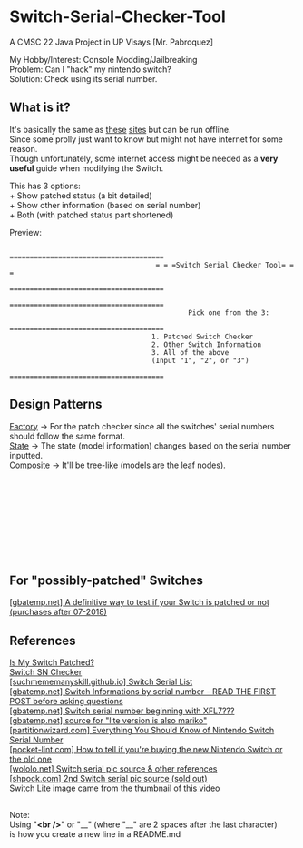 # Switch-Serial-Checker-Tool
A CMSC 22 Java Project in UP Visays [Mr. Pabroquez]

My Hobby/Interest: Console Modding/Jailbreaking <br />
Problem: Can I "hack" my nintendo switch? <br />
Solution: Check using its serial number. <br />
## What is it?
It's basically the same as [these](https://ismyswitchpatched.com/) [sites](https://damota.me/ssnc/checker) but can be run offline. <br />
Since some prolly just want to know but might not have internet for some reason.<br />
Though unfortunately, some internet access might be needed as a **very useful** guide when modifying the Switch.

This has 3 options:
<br />+ Show patched status (a bit detailed)
<br />+ Show other information (based on serial number)
<br />+ Both (with patched status part shortened)

Preview:


                                       ======================================
                                        = = =Switch Serial Checker Tool= = =
                                       ======================================
                                       ======================================
                                                Pick one from the 3:        
                                       ======================================
                                       1. Patched Switch Checker
                                       2. Other Switch Information
                                       3. All of the above
                                       (Input "1", "2", or "3")
                                       ======================================
                
## Design Patterns
[Factory](https://www.tutorialspoint.com/design_pattern/factory_pattern.htm) -> For the patch checker since all the switches' serial numbers should follow the same format.
<br />[State](https://www.tutorialspoint.com/design_pattern/state_pattern.htm) -> The state (model information) changes based on the serial number inputted.
<br />[Composite](https://www.javatpoint.com/composite-pattern) -> It'll be tree-like (models are the leaf nodes).
<br />
<br />
<br />
<br />
<br />
<br />
<br />
<br />
<br />
<br />
## For "possibly-patched" Switches
[\[gbatemp.net\] A definitive way to test if your Switch is patched or not (purchases after 07-2018)](https://gbatemp.net/threads/512018/)
## References
[Is My Switch Patched?](https://ismyswitchpatched.com/)
<br />[Switch SN Checker](https://damota.me/ssnc/checker)
<br />[\[suchmememanyskill.github.io\] Switch Serial List](https://suchmememanyskill.github.io/guides/switchserials/)
<br />[\[gbatemp.net\] Switch Informations by serial number - READ THE FIRST POST before asking questions](https://gbatemp.net/threads/481215/)
<br />[\[gbatemp.net\] Switch serial number beginning with XFL7???](https://gbatemp.net/threads/553206/)
<br />[\[gbatemp.net\] source for "lite version is also mariko"](https://gbatemp.net/posts/9157950/)
<br />[\[partitionwizard.com\] Everything You Should Know of Nintendo Switch Serial Number](https://www.partitionwizard.com/partitionmanager/switch-serial-number.html)
<br />[\[pocket-lint.com\] How to tell if you're buying the new Nintendo Switch or the old one](https://www.pocket-lint.com/games/news/nintendo/148957-how-to-tell-if-you-re-buying-the-new-or-old-nintendo-switch)
<br />[\[wololo.net\] Switch serial pic source & other references](https://wololo.net/2017/09/05/knowing-firmware-nintendo-switch-will-come/)
<br />[\[shpock.com\] 2nd Switch serial pic source (sold out)](https://www.shpock.com/en-gb/i/XucE9c1sVDk2fSwb/nintendo-switch-v2)
<br />Switch Lite image came from the thumbnail of [this video](https://youtu.be/HR3cpo4hCeQ)
##
Note:  
Using "**\<br />**" or "\_\_" (where "__" are 2 spaces after the last character)  
is how you create a new line in a README.md
